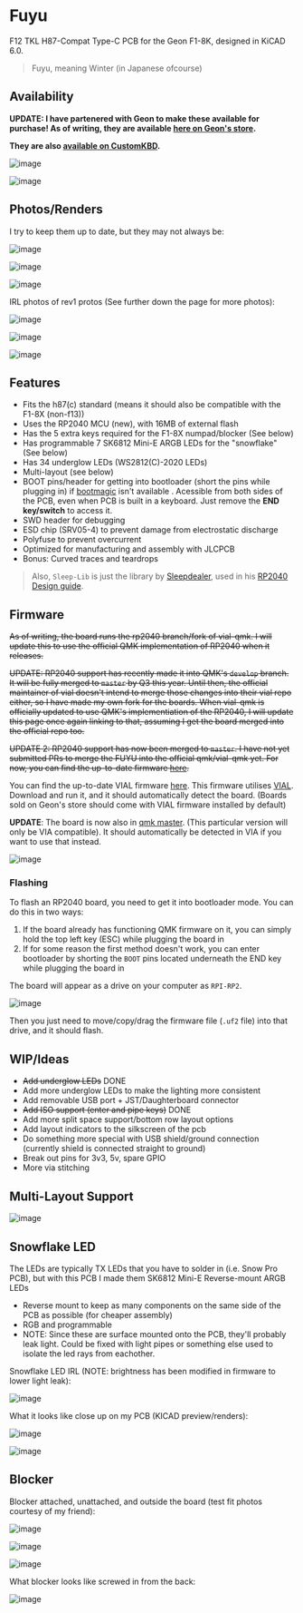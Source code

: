 # Fuyu
 F12 TKL H87-Compat Type-C PCB for the Geon F1-8K, designed in KiCAD 6.0.
 
 > Fuyu, meaning Winter (in Japanese ofcourse)

## Availability

**UPDATE: I have partenered with Geon to make these available for purchase! As of writing, they are available [here on Geon's store](https://geon.works/products/fuyu-pcb-for-f1-8k).**

**They are also [available on CustomKBD](https://customkbd.com/products/fuyu-pcb-for-f1-8k).**

![image](https://user-images.githubusercontent.com/23428162/188166517-08c0ee08-2d27-457b-b19a-0e0a8b118f37.png)

![image](https://user-images.githubusercontent.com/23428162/210485233-4719a329-8249-44ba-88f0-81bde1015c26.png)

## Photos/Renders 
I try to keep them up to date, but they may not always be:

![image](https://user-images.githubusercontent.com/23428162/173288582-8047ac55-1b19-4a1d-a59a-7c4d466213c2.png)

![image](https://user-images.githubusercontent.com/23428162/173288587-bcbf432d-172f-419a-8a8b-ff128b5090c1.png)

![image](https://user-images.githubusercontent.com/23428162/173289100-b6df0503-4f23-4a3a-a53e-c50392240920.png)

IRL photos of rev1 protos (See further down the page for more photos):

![image](https://user-images.githubusercontent.com/23428162/175324271-d6ced88e-8490-4731-be7d-b73aabc4a0a7.png)

![image](https://user-images.githubusercontent.com/23428162/175324737-971ca447-1d73-4948-a0af-c8c13dcbce4b.png)

![image](https://user-images.githubusercontent.com/23428162/175324347-67ed2a7c-4865-4b66-b694-503b91dba786.png)


## Features
- Fits the h87(c) standard (means it should also be compatible with the F1-8X (non-f13))
- Uses the RP2040 MCU (new), with 16MB of external flash
- Has the 5 extra keys required for the F1-8X numpad/blocker (See below)
- Has programmable 7 SK6812 Mini-E ARGB LEDs for the "snowflake" (See below)
- Has 34 underglow LEDs (WS2812(C)-2020 LEDs)
- Multi-layout (see below)
- BOOT pins/header for getting into bootloader (short the pins while plugging in) if [bootmagic](https://github.com/qmk/qmk_firmware/blob/master/docs/feature_bootmagic.md) isn't available . Acessible from both sides of the PCB, even when PCB is built in a keyboard. Just remove the **END key/switch** to access it.
- SWD header for debugging
- ESD chip (SRV05-4) to prevent damage from electrostatic discharge
- Polyfuse to prevent overcurrent
- Optimized for manufacturing and assembly with JLCPCB
- Bonus: Curved traces and teardrops

> Also, `Sleep-Lib` is just the library by [Sleepdealer](https://github.com/Sleepdealr), used in his [RP2040 Design guide](https://github.com/Sleepdealr/RP2040-designguide).


## Firmware
~~As of writing, the board runs the rp2040 branch/fork of vial-qmk. I will update this to use the official QMK implementation of RP2040 when it releases.~~

~~UPDATE: RP2040 support has recently made it into QMK's `develop` branch. It will be fully merged to `master` by Q3 this year. Until then, the official maintainer of vial doesn't intend to merge those changes into their vial repo either, so I have made my own fork for the boards. When vial-qmk is officially updated to use QMK's implementiation of the RP2040, I will update this page once again linking to that, assuming I get the board merged into the official repo too.~~

~~UPDATE 2: RP2040 support has now been merged to `master`. I have not yet submitted PRs to merge the FUYU into the official qmk/vial-qmk yet. For now, you can find the up-to-date firmware [here](https://github.com/zykrah/vial-qmk/tree/vdev-zykrah/keyboards/zykrah/fuyu).~~


You can find the up-to-date VIAL firmware [here](https://github.com/zykrah/vial-qmk/tree/vdev-zykrah/keyboards/zykrah/fuyu). This firmware utilises [VIAL](https://get.vial.today/download/). Download and run it, and it should automatically detect the board. (Boards sold on Geon's store should come with VIAL firmware installed by default)

**UPDATE**: The board is now also in [qmk master](https://github.com/qmk/qmk_firmware/tree/master/keyboards/zykrah/fuyu). (This particular version will only be VIA compatible). It should automatically be detected in VIA if you want to use that instead.

![image](https://user-images.githubusercontent.com/23428162/175326950-fc93dad0-5560-4668-9928-25309f9d02e1.png)

### Flashing

To flash an RP2040 board, you need to get it into bootloader mode. You can do this in two ways:
1. If the board already has functioning QMK firmware on it, you can simply hold the top left key (ESC) while plugging the board in
2. If for some reason the first method doesn't work, you can enter bootloader by shorting the `BOOT` pins located underneath the END key while plugging the board in

The board will appear as a drive on your computer as `RPI-RP2`.

![image](https://user-images.githubusercontent.com/23428162/177196278-5fe35d26-c702-4454-9853-49a5270c35e3.png)

Then you just need to move/copy/drag the firmware file (`.uf2` file) into that drive, and it should flash.

## WIP/Ideas
- ~~Add underglow LEDs~~ DONE
- Add more underglow LEDs to make the lighting more consistent
- Add removable USB port + JST/Daughterboard connector
- ~~Add ISO support (enter and pipe keys)~~ DONE
- Add more split space support/bottom row layout options
- Add layout indicators to the silkscreen of the pcb
- Do something more special with USB shield/ground connection (currently shield is connected straight to ground)
- Break out pins for 3v3, 5v, spare GPIO
- More via stitching

## Multi-Layout Support

![image](https://user-images.githubusercontent.com/23428162/177591986-058a0617-9812-4835-b993-37c275612ae7.png)


## Snowflake LED

The LEDs are typically TX LEDs that you have to solder in (i.e. Snow Pro PCB), but with this PCB I made them SK6812 Mini-E Reverse-mount ARGB LEDs

- Reverse mount to keep as many components on the same side of the PCB as possible (for cheaper assembly)
- RGB and programmable
- NOTE: Since these are surface mounted onto the PCB, they'll probably leak light. Could be fixed with light pipes or something else used to isolate the led rays from eachother. 

Snowflake LED IRL (NOTE: brightness has been modified in firmware to lower light leak):

![image](https://user-images.githubusercontent.com/23428162/177195014-1e64f7b9-a0cc-4141-bd91-7be9d9dd1cc2.png)

What it looks like close up on my PCB (KICAD preview/renders):

![image](https://user-images.githubusercontent.com/23428162/173289614-038f76c7-7c96-496d-881e-9553b830d751.png)

![image](https://user-images.githubusercontent.com/23428162/173289637-46e462bf-1fc8-4964-b973-eec148557887.png)


## Blocker

Blocker attached, unattached, and outside the board (test fit photos courtesy of my friend):

![image](https://user-images.githubusercontent.com/23428162/177194600-d748172b-6a8c-4ced-abd9-ef7ae97c55a8.png)

![image](https://user-images.githubusercontent.com/23428162/177194704-49909b1c-3749-4116-a4dd-4b31962de60d.png)

![image](https://user-images.githubusercontent.com/23428162/177195422-780b1844-a2f0-4927-a5e0-55bd36dd5747.png)

 What blocker looks like screwed in from the back:

![image](https://user-images.githubusercontent.com/23428162/177195448-bddc7c51-15eb-425e-a64b-a30716326048.png)
